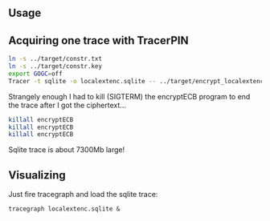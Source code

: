 ## Usage

## Acquiring one trace with TracerPIN

```bash
ln -s ../target/constr.txt
ln -s ../target/constr.key
export GOGC=off
Tracer -t sqlite -o localextenc.sqlite -- ../target/encrypt_localextenc -block 000102030405060708090a0b0c0d0e0f
```

Strangely enough I had to kill (SIGTERM) the encryptECB program to end the trace after I got the ciphertext...

```bash
killall encryptECB
killall encryptECB
killall encryptECB
```

Sqlite trace is about 7300Mb large!

## Visualizing

Just fire tracegraph and load the sqlite trace:

```
tracegraph localextenc.sqlite &
```

